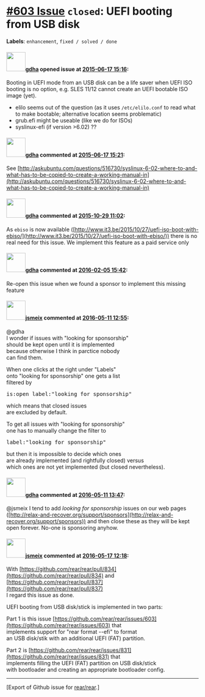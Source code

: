 [\#603 Issue](https://github.com/rear/rear/issues/603) `closed`: UEFI booting from USB disk
===========================================================================================

**Labels**: `enhancement`, `fixed / solved / done`

#### <img src="https://avatars.githubusercontent.com/u/888633?u=cdaeb31efcc0048d3619651aa18dd4b76e636b21&v=4" width="50">[gdha](https://github.com/gdha) opened issue at [2015-06-17 15:16](https://github.com/rear/rear/issues/603):

Booting in UEFI mode from an USB disk can be a life saver when UEFI ISO
booting is no option, e.g. SLES 11/12 cannot create an UEFI bootable ISO
image (yet).

-   elilo seems out of the question (as it uses `/etc/elilo.conf` to
    read what to make bootable; alternative location seems problematic)
-   grub.efi might be useable (like we do for ISOs)
-   syslinux-efi (if version &gt;6.02) ??

#### <img src="https://avatars.githubusercontent.com/u/888633?u=cdaeb31efcc0048d3619651aa18dd4b76e636b21&v=4" width="50">[gdha](https://github.com/gdha) commented at [2015-06-17 15:21](https://github.com/rear/rear/issues/603#issuecomment-112843427):

See
[http://askubuntu.com/questions/516730/syslinux-6-02-where-to-and-what-has-to-be-copied-to-create-a-working-manual-in](http://askubuntu.com/questions/516730/syslinux-6-02-where-to-and-what-has-to-be-copied-to-create-a-working-manual-in)

#### <img src="https://avatars.githubusercontent.com/u/888633?u=cdaeb31efcc0048d3619651aa18dd4b76e636b21&v=4" width="50">[gdha](https://github.com/gdha) commented at [2015-10-29 11:02](https://github.com/rear/rear/issues/603#issuecomment-152147430):

As `ebiso` is now available
([http://www.it3.be/2015/10/27/uefi-iso-boot-with-ebiso/](http://www.it3.be/2015/10/27/uefi-iso-boot-with-ebiso/))
there is no real need for this issue. We implement this feature as a
paid service only

#### <img src="https://avatars.githubusercontent.com/u/888633?u=cdaeb31efcc0048d3619651aa18dd4b76e636b21&v=4" width="50">[gdha](https://github.com/gdha) commented at [2016-02-05 15:42](https://github.com/rear/rear/issues/603#issuecomment-180408126):

Re-open this issue when we found a sponsor to implement this missing
feature

#### <img src="https://avatars.githubusercontent.com/u/1788608?u=925fc54e2ce01551392622446ece427f51e2f0ce&v=4" width="50">[jsmeix](https://github.com/jsmeix) commented at [2016-05-11 12:55](https://github.com/rear/rear/issues/603#issuecomment-218450482):

@gdha  
I wonder if issues with "looking for sponsorship"  
should be kept open until it is implemented  
because otherwise I think in parctice nobody  
can find them.

When one clicks at the right under "Labels"  
onto "looking for sponsorship" one gets a list  
filtered by

<pre>
is:open label:"looking for sponsorship" 
</pre>

which means that closed issues  
are excluded by default.

To get all issues with "looking for sponsorship"  
one has to manually change the filter to

<pre>
label:"looking for sponsorship"
</pre>

but then it is impossible to decide which ones  
are already implemented (and rightfully closed) versus  
which ones are not yet implemented (but closed nevertheless).

#### <img src="https://avatars.githubusercontent.com/u/888633?u=cdaeb31efcc0048d3619651aa18dd4b76e636b21&v=4" width="50">[gdha](https://github.com/gdha) commented at [2016-05-11 13:47](https://github.com/rear/rear/issues/603#issuecomment-218463947):

@jsmeix I tend to add *looking for sponsorship* issues on our web pages
([http://relax-and-recover.org/support/sponsors](http://relax-and-recover.org/support/sponsors))
and then close these as they will be kept open forever. No-one is
sponsoring anyhow.

#### <img src="https://avatars.githubusercontent.com/u/1788608?u=925fc54e2ce01551392622446ece427f51e2f0ce&v=4" width="50">[jsmeix](https://github.com/jsmeix) commented at [2016-05-17 12:18](https://github.com/rear/rear/issues/603#issuecomment-219700687):

With
[https://github.com/rear/rear/pull/834](https://github.com/rear/rear/pull/834)
and
[https://github.com/rear/rear/pull/837](https://github.com/rear/rear/pull/837)  
I regard this issue as done.

UEFI booting from USB disk/stick is implemented in two parts:

Part 1 is this issue
[https://github.com/rear/rear/issues/603](https://github.com/rear/rear/issues/603)
that  
implements support for "rear format --efi" to format  
an USB disk/stik with an additional UEFI (FAT) partition.

Part 2 is
[https://github.com/rear/rear/issues/831](https://github.com/rear/rear/issues/831)
that  
implements filling the UEFI (FAT) partition on USB disk/stick  
with bootloader and creating an appropriate bootloader config.

------------------------------------------------------------------------

\[Export of Github issue for
[rear/rear](https://github.com/rear/rear).\]
